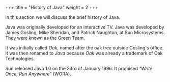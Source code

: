 +++
title = "History of Java"
weight = 2
+++

In this section we will discuss the brief history of Java.

Java was originally developed for an interactive TV. Java was developed by James
Gosling, Mike Sheridan, and Patrick Naughton, at Sun Microsystems. They were known
as the Green Team.

It was initially called *Oak*, named after the oak tree outside Gosling's office.
It was then renamed to *Java* because *Oak* was already a trademark of Oak
Technologies.

Sun released Java 1.0 on the 23rd of January 1996. It promised *"Write Once, Run Anywhere"* (WORA).